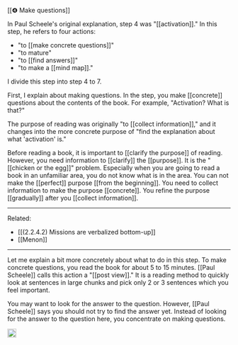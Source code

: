 
[[❹ Make questions]]

In Paul Scheele's original explanation, step 4 was "[[activation]]." In this step, he refers to four actions:

- "to [[make concrete questions]]"
- "to mature"
- "to [[find answers]]"
- "to make a [[mind map]]."

I divide this step into step 4 to 7.

First, I explain about making questions. In the step, you make [[concrete]] questions about the contents of the book. For example, "Activation? What is that?"

The purpose of reading was originally "to [[collect information]]," and it changes into the more concrete purpose of "find the explanation about what 'activation' is."

Before reading a book, it is important to [[clarify the purpose]] of reading. However, you need information to [[clarify]] the [[purpose]]. It is the "[[chicken or the egg]]" problem. Especially when you are going to read a book in an unfamiliar area, you do not know what is in the area. You can not make the [[perfect]] purpose [[from the beginning]]. You need to collect information to make the purpose [[concrete]]. You refine the purpose [[gradually]] after you [[collect information]].

---

Related:

- [[(2.2.4.2) Missions ​are verbalized bottom-up]]
- [[Menon]]

---

Let me explain a bit more concretely about what to do in this step.
To make concrete questions, you read the book for about 5 to 15 minutes. [[Paul Scheele]] calls this action a "[[post view]]." It is a reading method to quickly look at sentences in large chunks and pick only 2 or 3 sentences which you feel important.

You may want to look for the answer to the question. However, [[Paul Scheele]] says you should not try to find the answer yet. Instead of looking for the answer to the question here, you concentrate on making questions.

<img src='https://scrapbox.io/api/pages/nishio/en/icon' alt='en.icon' height="19.5"/>